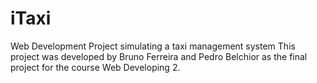 # iTaxi
Web Development Project simulating a taxi management system
This project was developed by Bruno Ferreira and Pedro Belchior as the final project for the course Web Developing 2.
